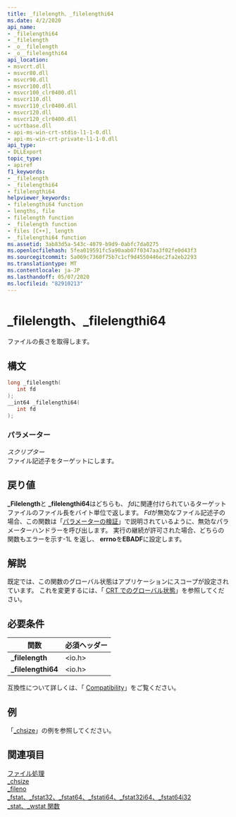 ```yaml
---
title: _filelength、_filelengthi64
ms.date: 4/2/2020
api_name:
- _filelengthi64
- _filelength
- _o__filelength
- _o__filelengthi64
api_location:
- msvcrt.dll
- msvcr80.dll
- msvcr90.dll
- msvcr100.dll
- msvcr100_clr0400.dll
- msvcr110.dll
- msvcr110_clr0400.dll
- msvcr120.dll
- msvcr120_clr0400.dll
- ucrtbase.dll
- api-ms-win-crt-stdio-l1-1-0.dll
- api-ms-win-crt-private-l1-1-0.dll
api_type:
- DLLExport
topic_type:
- apiref
f1_keywords:
- _filelength
- _filelengthi64
- filelengthi64
helpviewer_keywords:
- filelengthi64 function
- lengths, file
- filelength function
- _filelength function
- files [C++], length
- _filelengthi64 function
ms.assetid: 3ab83d5a-543c-4079-b9d9-0abfc7da0275
ms.openlocfilehash: 5fea019591fc5a90aab07f0347aa3f02fe0d43f3
ms.sourcegitcommit: 5a069c7360f75b7c1cf9d4550446ec2fa2eb2293
ms.translationtype: MT
ms.contentlocale: ja-JP
ms.lasthandoff: 05/07/2020
ms.locfileid: "82910213"
---
```

# <a name="_filelength-_filelengthi64"></a>_filelength、_filelengthi64

ファイルの長さを取得します。

## <a name="syntax"></a>構文

```C
long _filelength(
   int fd
);
__int64 _filelengthi64(
   int fd
);
```

### <a name="parameters"></a>パラメーター

*スクリプター*<br/>
ファイル記述子をターゲットにします。

## <a name="return-value"></a>戻り値

**_Filelength**と **_filelengthi64**はどちらも、 *fd*に関連付けられているターゲットファイルのファイル長をバイト単位で返します。 *Fd*が無効なファイル記述子の場合、この関数は「[パラメーターの検証](../../c-runtime-library/parameter-validation.md)」で説明されているように、無効なパラメーターハンドラーを呼び出します。 実行の継続が許可された場合、どちらの関数もエラーを示す-1L を返し、 **errno**を**EBADF**に設定します。

## <a name="remarks"></a>解説

既定では、この関数のグローバル状態はアプリケーションにスコープが設定されています。 これを変更するには、「 [CRT でのグローバル状態](../global-state.md)」を参照してください。

## <a name="requirements"></a>必要条件

|関数|必須ヘッダー|
|--------------|---------------------|
|**_filelength**|\<io.h>|
|**_filelengthi64**|\<io.h>|

互換性について詳しくは、「 [Compatibility](../../c-runtime-library/compatibility.md)」をご覧ください。

## <a name="example"></a>例

「[_chsize](chsize.md)」の例を参照してください。

## <a name="see-also"></a>関連項目

[ファイル処理](../../c-runtime-library/file-handling.md)<br/>
[_chsize](chsize.md)<br/>
[_fileno](fileno.md)<br/>
[_fstat、_fstat32、_fstat64、_fstati64、_fstat32i64、_fstat64i32](fstat-fstat32-fstat64-fstati64-fstat32i64-fstat64i32.md)<br/>
[_stat、_wstat 関数](stat-functions.md)<br/>

